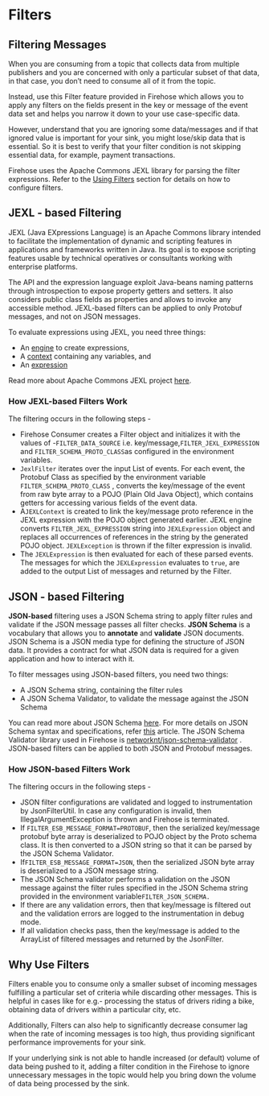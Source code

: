 # Filters

## Filtering Messages

When you are consuming from a topic that collects data from multiple publishers and you are concerned with only a particular subset of that data, in that case, you don’t need to consume all of it from the topic.

Instead, use this Filter feature provided in Firehose which allows you to apply any filters on the fields present in the key or message of the event data set and helps you narrow it down to your use case-specific data.

However, understand that you are ignoring some data/messages and if that ignored value is important for your sink, you might lose/skip data that is essential. So it is best to verify that your filter condition is not skipping essential data, for example, payment transactions.

Firehose uses the Apache Commons JEXL library for parsing the filter expressions. Refer to the [Using Filters](../guides/filters/) section for details on how to configure filters.

## JEXL - based Filtering

JEXL \(Java EXpressions Language\) is an Apache Commons library intended to facilitate the implementation of dynamic and scripting features in applications and frameworks written in Java. Its goal is to expose scripting features usable by technical operatives or consultants working with enterprise platforms.

The API and the expression language exploit Java-beans naming patterns through introspection to expose property getters and setters. It also considers public class fields as properties and allows to invoke any accessible method. JEXL-based filters can be applied to only Protobuf messages, and not on JSON messages.

To evaluate expressions using JEXL, you need three things:

* An [engine](https://commons.apache.org/jexl/apidocs/org/apache/commons/jexl3/JexlEngine.html) to create expressions,
* A [context](https://commons.apache.org/jexl/apidocs/org/apache/commons/jexl3/JexlContext.html) containing any variables, and
* An [expression](https://commons.apache.org/jexl/apidocs/org/apache/commons/jexl3/Expression.html)

Read more about Apache Commons JEXL project [here](https://commons.apache.org/proper/commons-jexl/index.html).

### How JEXL-based Filters Work

The filtering occurs in the following steps -

* Firehose Consumer creates a Filter object and initializes it with the values of -`FILTER_DATA_SOURCE` i.e. key/message,`FILTER_JEXL_EXPRESSION` and `FILTER_SCHEMA_PROTO_CLASS`as configured in the environment variables. 
* `JexlFilter` iterates over the input List of events. For each event, the Protobuf Class as specified by the environment variable `FILTER_SCHEMA_PROTO_CLASS` , converts the key/message of the event from raw byte array to a POJO \(Plain Old Java Object\), which contains getters for accessing various fields of the event data.
* A`JEXLContext` is created to link the key/message proto reference in the JEXL expression with the POJO object generated earlier.  JEXL engine converts `FILTER_JEXL_EXPRESSION`  string into `JEXLExpression` object and replaces all occurrences of references in the string by the generated POJO object.  `JEXLException` is thrown if the filter expression is invalid. 
* The `JEXLExpression` is then evaluated for each of these parsed events. The messages for which the `JEXLExpression` evaluates to `true`, are added to the output List of messages and returned by the Filter.

## JSON - based Filtering

**JSON-based** filtering uses a JSON Schema string to apply filter rules and validate if the JSON message passes all filter checks. **JSON Schema** is a vocabulary that allows you to **annotate** and **validate** JSON documents. JSON Schema is a JSON media type for defining the structure of JSON data. It provides a contract for what JSON data is required for a given application and how to interact with it.

To filter messages using JSON-based filters, you need two things:

* A JSON Schema string, containing the filter rules
* A JSON Schema Validator, to validate the message against the JSON Schema

You can read more about JSON Schema [here](https://json-schema.org/). For more details on JSON Schema syntax and specifications, refer [this](https://json-schema.org/specification.html) article. The JSON Schema Validator library used in Firehose is [networknt/json-schema-validator](https://github.com/networknt/json-schema-validator) . JSON-based filters can be applied to both JSON and Protobuf messages.

### How JSON-based Filters Work

The filtering occurs in the following steps -

* JSON filter configurations are validated and logged to instrumentation by JsonFilterUtil. In case any configuration is invalid, then IllegalArgumentException is thrown and Firehose is terminated.
* If `FILTER_ESB_MESSAGE_FORMAT=PROTOBUF`, then the serialized key/message protobuf byte array is deserialized to POJO object by the Proto schema class. It is then converted to a JSON string so that it can be parsed by the JSON Schema Validator.
* If`FILTER_ESB_MESSAGE_FORMAT=JSON`, then the serialized JSON byte array is deserialized to a JSON message string.
* The JSON Schema validator performs a validation on the JSON message against the filter rules specified in the JSON Schema string provided in the environment variable`FILTER_JSON_SCHEMA.`
* If there are any validation errors, then that key/message is filtered out and the validation errors are logged to the instrumentation in debug mode.
* If all validation checks pass, then the key/message is added to the ArrayList of filtered messages and returned by the JsonFilter.

## Why Use Filters

Filters enable you to consume only a smaller subset of incoming messages fulfilling a particular set of criteria while discarding other messages. This is helpful in cases like for e.g.- processing the status of drivers riding a bike, obtaining data of drivers within a particular city, etc.

Additionally, Filters can also help to significantly decrease consumer lag when the rate of incoming messages is too high, thus providing significant performance improvements for your sink.

If your underlying sink is not able to handle increased \(or default\) volume of data being pushed to it, adding a filter condition in the Firehose to ignore unnecessary messages in the topic would help you bring down the volume of data being processed by the sink.

